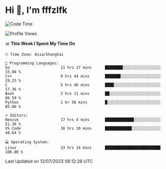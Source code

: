 # Hi 👋, I'm fffzlfk

<!--START_SECTION:waka-->
![Code Time](http://img.shields.io/badge/Code%20Time-296%20hrs%2012%20mins-blue)

![Profile Views](http://img.shields.io/badge/Profile%20Views-0-blue)

📊 **This Week I Spent My Time On** 

```text
🕑︎ Time Zone: Asia/Shanghai

💬 Programming Languages: 
Go                       11 hrs 17 mins      ████████░░░░░░░░░░░░░░░░░   33.98 % 
C++                      9 hrs 44 mins       ███████░░░░░░░░░░░░░░░░░░   29.33 % 
C                        5 hrs 46 mins       ████░░░░░░░░░░░░░░░░░░░░░   17.36 % 
Bash                     2 hrs 11 mins       ██░░░░░░░░░░░░░░░░░░░░░░░   06.59 % 
Python                   1 hr 56 mins        █░░░░░░░░░░░░░░░░░░░░░░░░   05.86 % 

🔥 Editors: 
Neovim                   17 hrs 4 mins       █████████████░░░░░░░░░░░░   51.36 % 
VS Code                  16 hrs 10 mins      ████████████░░░░░░░░░░░░░   48.64 % 

💻 Operating System: 
Linux                    33 hrs 14 mins      █████████████████████████   100.00 % 
```


 Last Updated on 12/07/2023 06:12:26 UTC
<!--END_SECTION:waka-->
